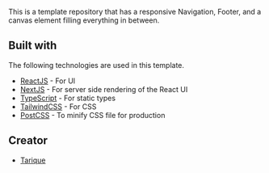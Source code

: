 This is a template repository that has a responsive Navigation, Footer, and a canvas element filling everything in between.

## Built with

The following technologies are used in this template.

- [ReactJS](https://reactjs.org/) - For UI
- [NextJS](https://nextjs.com/) - For server side rendering of the React UI
- [TypeScript](https://www.typescriptlang.org/) - For static types
- [TailwindCSS](https://tailwindcss.com/) - For CSS
- [PostCSS](https://postcss.org/) - To minify CSS file for production

## Creator

- [Tarique](https://github.com/tarique1988)
